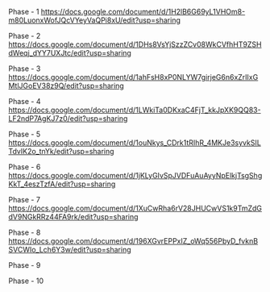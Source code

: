 Phase - 1 https://docs.google.com/document/d/1H2lB6G69yL1VHOm8-m80LuonxWofJQcVYeyVaQPi8xU/edit?usp=sharing

Phase - 2 https://docs.google.com/document/d/1DHs8VsYjSzzZCv08WkCVfhHT9ZSHdWeqj_dYY7UXJtc/edit?usp=sharing

Phase - 3 https://docs.google.com/document/d/1ahFsH8xP0NLYW7girjeG6n6xZrIIxGMtlJGoEV38z9Q/edit?usp=sharing

Phase - 4 https://docs.google.com/document/d/1LWkiTa0DKxaC4FjT_kkJpXK9QQ83-LF2ndP7AgKJ7z0/edit?usp=sharing

Phase - 5 https://docs.google.com/document/d/1ouNkys_CDrk1tRIhR_4MKJe3syvkSILTdvIK2o_tnYk/edit?usp=sharing

Phase - 6 https://docs.google.com/document/d/1jKLyGIvSpJVDFuAuAyyNpElkjTsgShgKkT_4eszTzfA/edit?usp=sharing

Phase - 7 https://docs.google.com/document/d/1XuCwRha6rV28JHUCwVS1k9TmZdGdV9NGkRRz44FA9rk/edit?usp=sharing

Phase - 8 https://docs.google.com/document/d/196XGvrEPPxIZ_oWq556PbyD_fvknBSVCWIo_Lch6Y3w/edit?usp=sharing

Phase - 9 

Phase - 10
